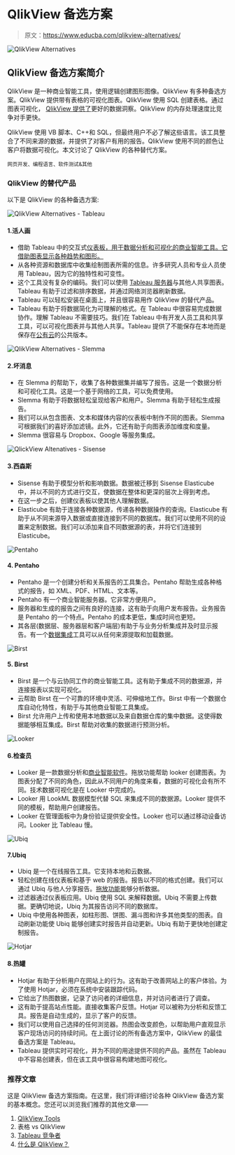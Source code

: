 # QlikView 备选方案

> 原文：<https://www.educba.com/qlikview-alternatives/>

![QlikView Alternatives](img/fbf9e073b64b9f2984051278dabb16cc.png)



## QlikView 备选方案简介

QlikView 是一种商业智能工具，使用逻辑创建图形图像。QlikView 有多种备选方案。QlikView 提供带有表格的可视化图表。QlikView 使用 SQL 创建表格。通过图表可视化， [QlikView 提供了](https://www.educba.com/qlikview-functions/)更好的数据洞察。QlikView 的内存处理速度比竞争对手更快。

QlikView 使用 VB 脚本、C++和 SQL，但最终用户不必了解这些语言。该工具整合了不同来源的数据，并提供了对客户有用的报告。QlikView 使用不同的颜色让客户将数据可视化。本文讨论了 QlikView 的各种替代方案。

<small>网页开发、编程语言、软件测试&其他</small>

### QlikView 的替代产品

以下是 QlikView 的各种备选方案:

![QlikView Alternatives - Tableau](img/f140c328370094d177e0e7e09e6ab131.png)



#### 1.活人画

*   借助 Tableau 中的交互式[仪表板，用于数据分析和可视化的商业智能工具。它借助图表显示各种趋势和图形。](https://www.educba.com/dashboard-in-tableau/)
*   从各种资源和数据库中收集绘制图表所需的信息。许多研究人员和专业人员使用 Tableau，因为它的独特性和可变性。
*   这个工具没有复杂的编码。我们可以使用 [Tableau 服务器](https://www.educba.com/what-is-tableau-server/)与其他人共享图表。Tableau 有助于过滤和排序数据，并通过网络浏览器刷新数据。
*   Tableau 可以轻松安装在桌面上，并且很容易用作 QlikView 的替代产品。
*   Tableau 有助于将数据简化为可理解的格式。在 Tableau 中很容易完成数据协作。理解 Tableau 不需要技巧。我们在 Tableau 中有开发人员工具和共享工具，可以可视化图表并与其他人共享。Tableau 提供了不能保存在本地而是保存在[公有云](https://www.educba.com/what-is-public-cloud/)的公共版本。

![QlikView Alternatives - Slemma](img/0d44c968c89f12d12cdeebd665d1d7bc.png)



#### 2.坏消息

*   在 Slemma 的帮助下，收集了各种数据集并编写了报告。这是一个数据分析和可视化工具。这是一个基于网络的工具，可以免费使用。
*   Slemma 有助于将数据轻松呈现给客户和用户。Slemma 有助于轻松生成报告。
*   我们可以从包含图表、文本和媒体内容的仪表板中制作不同的图表。Slemma 可根据我们的喜好添加滤镜。此外，它还有助于向图表添加维度和度量。
*   Slemma 很容易与 Dropbox、Google 等服务集成。

![QlickView Altenatives - Sisense](img/978622b56c618541858fd65a1532f257.png)



#### 3.西森斯

*   Sisense 有助于模型分析和影响数据。数据被迁移到 Sisense Elasticube 中，并以不同的方式进行交互，使数据在整体和更深的层次上得到考虑。
*   在这一步之后，创建仪表板以使其他人理解数据。
*   Elasticube 有助于连接各种数据源，传递各种数据操作的查询。Elasticube 有助于从不同来源导入数据或直接连接到不同的数据库。我们可以使用不同的设置来定制数据。我们可以添加来自不同数据源的表，并将它们连接到 Elasticube。

![Pentaho](img/5b53f5f95fa250710e9215dd64b5dfea.png)



#### 4\. Pentaho

*   Pentaho 是一个创建分析和关系报告的工具集合。Pentaho 帮助生成各种格式的报告，如 XML、PDF、HTML、文本等。
*   Pentaho 有一个商业智能服务器。它非常方便用户。
*   服务器和生成的报告之间有良好的连接，这有助于向用户发布报告。业务报告是 Pentaho 的一个特点。Pentaho 的成本更低，集成时间也更短。
*   其各层(数据层、服务器层和客户端层)有助于与业务分析集成并及时显示报告。有一个[数据集成](https://www.educba.com/what-is-data-integration/)工具可以从任何来源提取和加载数据。

![Birst](img/621260fa9caa0987da731854bbc3ef20.png)



#### 5\. Birst

*   Birst 是一个与云协同工作的商业智能工具。这有助于集成不同的数据源，并连接报表以实现可视化。
*   云帮助 Birst 在一个可靠的环境中灵活、可伸缩地工作。Birst 中有一个数据仓库自动化特性，有助于与其他商业智能工具集成。
*   Birst 允许用户上传和使用本地数据以及来自数据仓库的集中数据。这使得数据能够相互集成。Birst 帮助对收集的数据进行预测分析。

![Looker](img/62b80dd129d53bc3f4bd928395122d2e.png)



#### 6.检查员

*   Looker 是一款数据分析和[商业智能软件](https://www.educba.com/career-in-business-intelligence/)。拖放功能帮助 looker 创建图表。为图表分配了不同的角色，因此从不同用户的角度来看，数据的可视化会有所不同。技术数据可视化是在 Looker 中完成的。
*   Looker 用 LookML 数据模型代替 SQL 来集成不同的数据源。Looker 提供不同的模板，帮助用户创建报告。
*   Looker 在管理面板中为身份验证提供安全性。Looker 也可以通过移动设备访问。Looker 比 Tableau 慢。

![Ubiq](img/94437d2bb7b978d513a3c06fc3ffe1a7.png)



#### 7.Ubiq

*   Ubiq 是一个在线报告工具。它支持本地和云数据。
*   轻松创建在线仪表板和基于 web 的报告。报告以不同的格式创建。我们可以通过 Ubiq 与他人分享报告。[拖放功能](https://www.educba.com/drag-and-drop-in-html/)能够分析数据。
*   过滤器通过仪表板应用。Ubiq 使用 SQL 来解释数据。Ubiq 不需要上传数据。更确切地说，Ubiq 为其报告访问不同的数据库。
*   Ubiq 中使用各种图表，如柱形图、饼图、漏斗图和许多其他类型的图表。自动刷新功能使 Ubiq 能够创建实时报告并自动更新。Ubiq 有助于更快地创建定制报告。

![Hotjar](img/b5fd426913398893d929892199fcb6ec.png)



#### 8.热罐

*   Hotjar 有助于分析用户在网站上的行为。这有助于改善网站上的客户体验。为了使用 Hotjar，必须在系统中安装跟踪代码。
*   它给出了热图数据，记录了访问者的详细信息，并对访问者进行了调查。
*   这有助于提高站点性能。直接收集客户反馈。Hotjar 可以被称为分析和反馈工具。报告是自动生成的，显示了客户的反馈。
*   我们可以使用自己选择的任何浏览器。热图会改变颜色，以帮助用户直观显示客户现场访问的持续时间。在上面讨论的所有备选方案中，QlikView 的最佳备选方案是 Tableau。
*   Tableau 提供实时可视化，并为不同的用途提供不同的产品。虽然在 Tableau 中不容易创建表，但在该工具中很容易构建地图可视化。

### 推荐文章

这是 QlikView 备选方案指南。在这里，我们将详细讨论各种 QlikView 备选方案的基本概念。您还可以浏览我们推荐的其他文章——

1.  [QlikView Tools](https://www.educba.com/qlikview-tools/)
2.  表格 vs QlikView
3.  [Tableau 竞争者](https://www.educba.com/tableau-competitors/)
4.  [什么是 QlikView？](https://www.educba.com/what-is-qlikview/)





